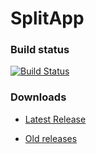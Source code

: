 # SplitApp

### Build status
[![Build Status](https://travis-ci.org/Xero-Hige/SplitApp.svg?branch=master)](https://travis-ci.org/Xero-Hige/SplitApp)

### Downloads

* [Latest Release](https://github.com/Xero-Hige/SplitApp/releases/download/v0.0.12/SplitApp0.0.12alpha.apk)

* [Old releases](https://github.com/Xero-Hige/SplitApp/releases)
